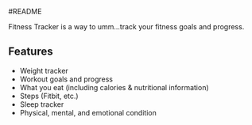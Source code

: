 #README

Fitness Tracker is a way to umm...track your fitness goals and progress.

## Features

* Weight tracker
* Workout goals and progress
* What you eat (including calories & nutritional information)
* Steps (Fitbit, etc.)
* Sleep tracker
* Physical, mental, and emotional condition